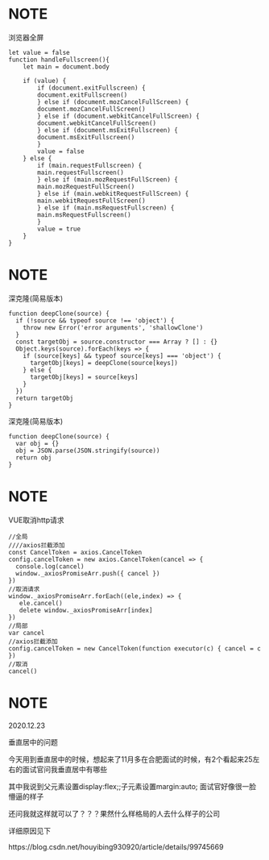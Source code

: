 # NOTE
<p>浏览器全屏</p>

```
let value = false
function handleFullscreen(){
    let main = document.body

    if (value) {
        if (document.exitFullscreen) {
        document.exitFullscreen()
        } else if (document.mozCancelFullScreen) {
        document.mozCancelFullScreen()
        } else if (document.webkitCancelFullScreen) {
        document.webkitCancelFullScreen()
        } else if (document.msExitFullscreen) {
        document.msExitFullscreen()
        }
        value = false
    } else {
        if (main.requestFullscreen) {
        main.requestFullscreen()
        } else if (main.mozRequestFullScreen) {
        main.mozRequestFullScreen()
        } else if (main.webkitRequestFullScreen) {
        main.webkitRequestFullScreen()
        } else if (main.msRequestFullscreen) {
        main.msRequestFullscreen()
        }
        value = true
    }
}
```


# NOTE
<p>深克隆(简易版本)</p>

```
function deepClone(source) {
  if (!source && typeof source !== 'object') {
    throw new Error('error arguments', 'shallowClone')
  }
  const targetObj = source.constructor === Array ? [] : {}
  Object.keys(source).forEach(keys => {
    if (source[keys] && typeof source[keys] === 'object') {
      targetObj[keys] = deepClone(source[keys])
    } else {
      targetObj[keys] = source[keys]
    }
  })
  return targetObj
}
```
<p>深克隆(简易版本)</p>

```
function deepClone(source) {
  var obj = {}
  obj = JSON.parse(JSON.stringify(source))
  return obj
}
```

# NOTE
<p>VUE取消http请求</p>

```
//全局
////axios拦截添加
const CancelToken = axios.CancelToken
config.cancelToken = new axios.CancelToken(cancel => {
  console.log(cancel)
  window._axiosPromiseArr.push({ cancel })
})
//取消请求
window._axiosPromiseArr.forEach((ele,index) => {
   ele.cancel()
   delete window._axiosPromiseArr[index]
})
//局部
var cancel
//axios拦截添加
config.cancelToken = new CancelToken(function executor(c) { cancel = c })
//取消
cancel()
```

# NOTE
2020.12.23
<p>垂直居中的问题</p>
<p>今天用到垂直居中的时候，想起来了11月多在合肥面试的时候，有2个看起来25左右的面试官问我垂直居中有哪些</p>
<p>其中我说到父元素设置display:flex;;子元素设置margin:auto;  面试官好像很一脸懵逼的样子</p>
还问我就这样就可以了？？？果然什么样格局的人去什么样子的公司
<p>详细原因见下</p>
<p>https://blog.csdn.net/houyibing930920/article/details/99745669</p>



